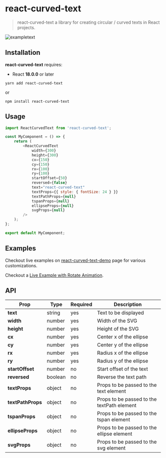 # react-curved-text <!-- omit in toc -->

> react-curved-text a library for creating circular / curved texts in React projects.

<img alt="exampletext" src="https://raw.githubusercontent.com/obss/react-curved-text/master/public/curved-text-example.png" />

## Installation

**react-curved-text** requires:

-   React **18.0.0** or later

```shell
yarn add react-curved-text
```

or

```shell
npm install react-curved-text
```

## Usage

```js
import ReactCurvedText from 'react-curved-text';

const MyComponent = () => {
    return (
        <ReactCurvedText
            width={300}
            height={300}
            cx={150}
            cy={150}
            rx={100}
            ry={100}
            startOffset={50}
            reversed={false}
            text="react-curved-text"
            textProps={{ style: { fontSize: 24 } }}
            textPathProps={null}
            tspanProps={null}
            ellipseProps={null}
            svgProps={null}
        />
    );
};

export default MyComponent;
```

## Examples


Checkout live examples on [react-curved-text-demo](https://obss.github.io/react-curved-text) page for various customizations.

Checkout a [Live Example with Rotate Animation](https://stackblitz.com/edit/react-curved-text-animation).


## API

| **Prop**          | **Type** | **Required** | **Description**                            |
| ----------------- | -------- | ------------ | ------------------------------------------ |
| **text**          | string   | yes          | Text to be displayed                       |
| **width**         | number   | yes          | Width of the SVG                           |
| **height**        | number   | yes          | Height of the SVG                          |
| **cx**            | number   | yes          | Center x of the ellipse                    |
| **cy**            | number   | yes          | Center y of the ellipse                    |
| **rx**            | number   | yes          | Radius x of the ellipse                    |
| **ry**            | number   | yes          | Radius y of the ellipse                    |
| **startOffset**   | number   | no           | Start offset of the text                   |
| **reversed**      | boolean  | no           | Reverse the text path                      |
| **textProps**     | object   | no           | Props to be passed to the text element     |
| **textPathProps** | object   | no           | Props to be passed to the textPath element |
| **tspanProps**    | object   | no           | Props to be passed to the tspan element    |
| **ellipseProps**  | object   | no           | Props to be passed to the ellipse element  |
| **svgProps**      | object   | no           | Props to be passed to the svg element      |
